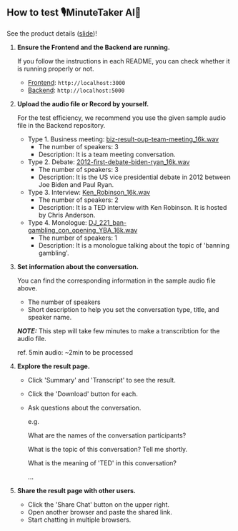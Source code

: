## How to test 🎙️MinuteTaker AI🚀

See the product details ([slide](https://github.com/google-ai-hackathon-2024/backend/blob/5c7b1127791ca0535941a6aec4c737344af81c97/minutetaker-ai.pdf))!

1. **Ensure the Frontend and the Backend are running.**

    If you follow the instructions in each README, you can check whether it is running properly or not.

    - [Frontend](https://github.com/google-ai-hackathon-2024/frontend?tab=readme-ov-file#how-to-run-frontend): `http://localhost:3000`
    - [Backend](https://github.com/google-ai-hackathon-2024/backend#how-to-run-backend): `http://localhost:5000`

2. **Upload the audio file or Record by yourself.** 

    For the test efficiency, we recommend you use the given sample audio file in the Backend repository.

    - Type 1. Business meeting: [biz-result-oup-team-meeting_16k.wav](https://github.com/google-ai-hackathon-2024/backend/blob/main/dataset/biz-meeting/biz-result-oup-team-meeting_16k.wav)
        - The number of speakers: 3
        - Description: It is a team meeting conversation.
    - Type 2. Debate: [2012-first-debate-biden-ryan_16k.wav](https://github.com/google-ai-hackathon-2024/backend/blob/main/dataset/debating/2012-first-debate-biden-ryan_16k.wav)
        - The number of speakers: 3
        - Description: It is the US vice presidential debate in 2012 between Joe Biden and Paul Ryan.
    - Type 3. Interview: [Ken_Robinson_16k.wav](https://github.com/google-ai-hackathon-2024/backend/blob/main/dataset/interview/Ken_Robinson_16k.wav)
        - The number of speakers: 2
        - Description: It is a TED interview with Ken Robinson. It is hosted by Chris Anderson.
    - Type 4. Monologue: [DJ_221_ban-gambling_con_opening_YBA_16k.wav](https://github.com/google-ai-hackathon-2024/backend/blob/main/dataset/monologue/DJ_221_ban-gambling_con_opening_YBA_16k.wav)
        - The number of speakers: 1
        - Description: It is a monologue talking about the topic of 'banning gambling'.

3. **Set information about the conversation.**

    You can find the corresponding information in the sample audio file above.

    - The number of speakers
    - Short description to help you set the conversation type, title, and speaker name.

    ***NOTE:*** This step will take few minutes to make a transcribtion for the audio file.
    
    ref. 5min audio: ~2min to be processed

4. **Explore the result page.**

    - Click 'Summary' and 'Transcript' to see the result.
    - Click the 'Download' button for each.
    - Ask questions about the conversation.

        e.g.
        
        What are the names of the conversation participants?

        What is the topic of this conversation? Tell me shortly.

        What is the meaning of 'TED' in this conversation?

        ...

5. **Share the result page with other users.**

    - Click the 'Share Chat' button on the upper right.
    - Open another browser and paste the shared link.
    - Start chatting in multiple browsers.

